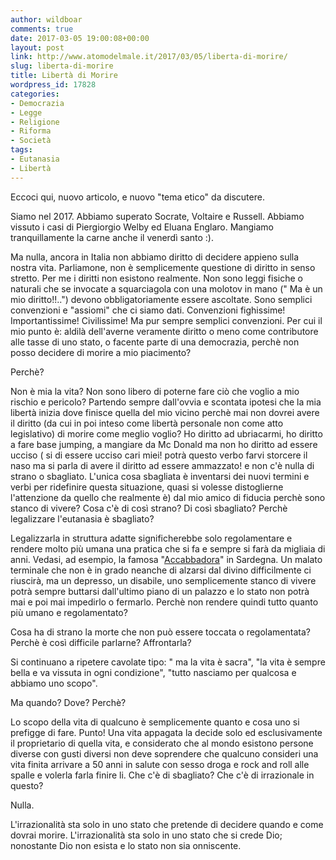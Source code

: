 ```yaml
---
author: wildboar
comments: true
date: 2017-03-05 19:00:08+00:00
layout: post
link: http://www.atomodelmale.it/2017/03/05/liberta-di-morire/
slug: liberta-di-morire
title: Libertà di Morire
wordpress_id: 17828
categories:
- Democrazia
- Legge
- Religione
- Riforma
- Società
tags:
- Eutanasia
- Libertà
---
```


Eccoci qui, nuovo articolo, e nuovo "tema etico" da discutere.

Siamo nel 2017.
Abbiamo superato Socrate, Voltaire e Russell.
Abbiamo vissuto i casi di Piergiorgio Welby ed Eluana Englaro.
Mangiamo tranquillamente la carne anche il venerdì santo :).

Ma nulla, ancora in Italia non abbiamo diritto di decidere appieno sulla nostra vita.
Parliamone, non è semplicemente questione di diritto in senso stretto.
Per me i diritti non esistono realmente. Non sono leggi fisiche o naturali che se invocate a squarciagola
con una molotov in mano (" Ma è un mio diritto!!..") devono obbligatoriamente essere ascoltate.
Sono semplici convenzioni e "assiomi" che ci siamo dati. Convenzioni fighissime! Importantissime! Civilissime! Ma pur sempre semplici convenzioni.
Per cui il mio punto è: aldilà dell'averne veramente diritto o meno come contributore alle tasse di uno stato, o facente parte di una democrazia, perchè non posso decidere di morire a mio piacimento?

Perchè?


Non è mia la vita? Non sono libero di poterne fare ciò che voglio a mio rischio e pericolo?
Partendo sempre dall'ovvia e scontata ipotesi che la mia libertà inizia dove finisce quella del mio vicino perchè mai non dovrei avere il diritto (da cui in poi inteso come libertà personale non come atto legislativo) di morire come meglio voglio?
Ho diritto ad ubriacarmi, ho diritto a fare base jumping, a mangiare da Mc Donald ma non ho diritto ad essere ucciso ( si di essere ucciso cari miei! potrà questo verbo farvi storcere il naso ma si parla di avere il diritto ad essere ammazzato! e non c'è nulla di strano o sbagliato. L'unica cosa sbagliata è inventarsi dei nuovi termini e verbi per ridefinire questa situazione, quasi si volesse distoglierne l'attenzione da quello che realmente è) dal mio amico di fiducia perchè sono stanco di vivere?
Cosa c'è di così strano? Di così sbagliato? Perchè legalizzare l'eutanasia è sbagliato?

Legalizzarla in struttura adatte significherebbe solo regolamentare e rendere molto più umana una pratica che si fa e sempre si farà da migliaia di anni.
Vedasi, ad esempio, la famosa "[Accabbadora](https://it.wikipedia.org/wiki/Femmina_accabadora)" in Sardegna.
Un malato terminale che non è in grado neanche di alzarsi dal divino difficilmente ci riuscirà, ma un depresso, un disabile, uno semplicemente stanco di vivere potrà sempre buttarsi dall'ultimo piano di un palazzo e lo stato non potrà mai e poi mai impedirlo o fermarlo.
Perchè non rendere quindi tutto quanto più umano e regolamentato?

Cosa ha di strano la morte che non può essere toccata o regolamentata? Perchè è così difficile parlarne? Affrontarla?

Si continuano a ripetere cavolate tipo: " ma la vita è sacra", "la vita è sempre bella e va vissuta in ogni condizione", "tutto nasciamo per qualcosa e abbiamo uno scopo".

Ma quando? Dove? Perchè?

Lo scopo della vita di qualcuno è semplicemente quanto e cosa uno si prefigge di fare. Punto! Una vita appagata la decide solo ed esclusivamente il proprietario di quella vita, e considerato che al mondo esistono persone diverse con gusti diversi non deve soprendere che qualcuno consideri una vita finita arrivare a 50 anni in salute con sesso droga e rock and roll alle spalle e volerla farla finire li. Che c'è di sbagliato? Che c'è di irrazionale in questo?

Nulla.

L'irrazionalità sta solo in uno stato che pretende di decidere quando e come dovrai morire. L'irrazionalità sta solo in uno stato che si crede Dio; nonostante Dio non esista e lo stato non sia onniscente.

